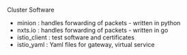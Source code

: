 Cluster Software
- minion       : handles forwarding of packets - written in python
- nxts.io      : handles forwarding of packets - written in go
- istio_client : test software and certificates
- istio_yaml   : Yaml files for gateway, virtual service
